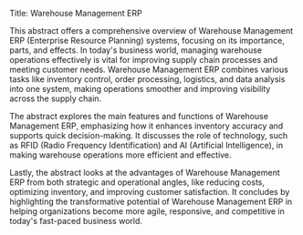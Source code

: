 Title: Warehouse Management ERP 
 
This abstract offers a comprehensive overview of Warehouse Management ERP (Enterprise Resource Planning) systems, focusing on its importance, parts, and effects. In today's business world, managing warehouse operations effectively is vital for improving supply chain processes and meeting customer needs. Warehouse Management ERP combines various tasks like inventory control, order processing, logistics, and data analysis into one system, making operations smoother and improving visibility across the supply chain. 
 
The abstract explores the main features and functions of Warehouse Management ERP, emphasizing how it enhances inventory accuracy and supports quick decision-making. It discusses the role of technology, such as RFID (Radio Frequency Identification) and AI (Artificial Intelligence), in making warehouse operations more efficient and effective. 
 
Lastly, the abstract looks at the advantages of Warehouse Management ERP from both strategic and operational angles, like reducing costs, optimizing inventory, and improving customer satisfaction. It concludes by highlighting the transformative potential of Warehouse Management ERP in helping organizations become more agile, responsive, and competitive in today's fast-paced business world. 

